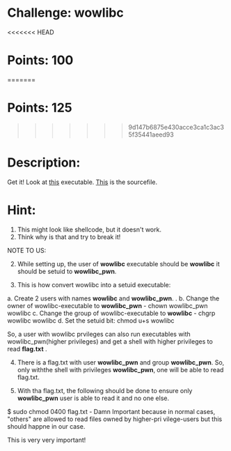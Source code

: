 # Challenge: wowlibc

<<<<<<< HEAD
# Points: 100
=======
# Points: 125
>>>>>>> 9d147b6875e430acce3ca1c3ac35f35441aeed93

# Description: 

Get it!
Look at [this](./wowlibc) executable. 
[This](./wowlibc.c) is the sourcefile. 

# Hint: 

1. This might look like shellcode, but it doesn't work. 
2. Think why is that and try to break it!

NOTE TO US:


2. While setting up, the user of **wowlibc** executable should be **wowlibc** it should be setuid to **wowlibc_pwn**.

3. This is how convert wowlibc into a setuid executable:

a. Create 2 users with names **wowlibc** and **wowlibc_pwn**. .
b. Change the owner of wowlibc-executable to **wowlibc_pwn** - chown wowlibc_pwn wowlibc
c. Change the group of wowlibc-executable to **wowlibc** - chgrp wowlibc wowlibc
d. Set the setuid bit: chmod u+s wowlibc

So, a user with wowlibc prvileges can also run executables with wowlibc_pwn(higher privileges) and get a shell with higher privileges to read **flag.txt** .

4. There is a flag.txt with user **wowlibc_pwn** and group **wowlibc_pwn**. So, only withthe shell with privileges **wowlibc_pwn**, one will be able to read flag.txt.

5. With tha flag.txt, the following should be done to ensure only **wowlibc_pwn** user is able to read it and no one else.

$ sudo chmod 0400 flag.txt  - Damn Important because in normal cases, "others" are allowed to read files owned by higher-pri
vilege-users but this should happne in our case.

This is very very important!
